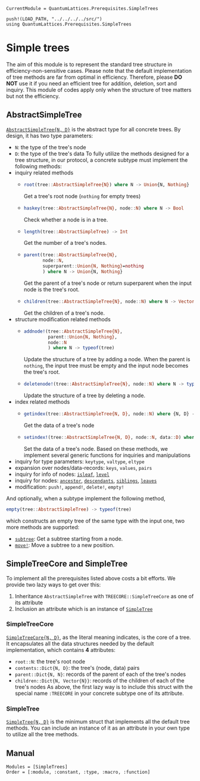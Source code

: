 ```@meta
CurrentModule = QuantumLattices.Prerequisites.SimpleTrees
```

```@setup simpletrees
push!(LOAD_PATH, "../../../../src/")
using QuantumLattices.Prerequisites.SimpleTrees
```

# Simple trees

The aim of this module is to represent the standard tree structure in efficiency-non-sensitive cases. Please note that the default implementation of tree methods are far from optimal in efficiency. Therefore, please **DO NOT** use it if you need an efficient tree for addition, deletion, sort and inquiry. This module of codes apply only when the structure of tree matters but not the efficiency.

## AbstractSimpleTree

[`AbstractSimpleTree{N, D}`](@ref) is the abstract type for all concrete trees. By design, it has two type parameters:
* `N`: the type of the tree's node
* `D`: the type of the tree's data
To fully utilize the methods designed for a tree structure, in our protocol, a concrete subtype must implement the following methods:
* inquiry related methods
  - ```julia
    root(tree::AbstractSimpleTree{N}) where N -> Union{N, Nothing}
    ```
    Get a tree's root node (`nothing` for empty trees)
  - ```julia
    haskey(tree::AbstractSimpleTree{N}, node::N) where N -> Bool
    ```
    Check whether a node is in a tree.
  - ```julia
    length(tree::AbstractSimpleTree) -> Int
    ```
    Get the number of a tree's nodes.
  - ```julia
    parent(tree::AbstractSimpleTree{N},
           node::N,
           superparent::Union{N, Nothing}=nothing
           ) where N -> Union{N, Nothing}
    ```
    Get the parent of a tree's node or return superparent when the input node is the tree's root.
  - ```julia
    children(tree::AbstractSimpleTree{N}, node::N) where N -> Vector{N}
    ```
    Get the children of a tree's node.
* structure modification related methods
  - ```julia
    addnode!(tree::AbstractSimpleTree{N},
             parent::Union{N, Nothing},
             node::N
             ) where N -> typeof(tree)
    ```
    Update the structure of a tree by adding a node. When the parent is `nothing`, the input tree must be empty and the input node becomes the tree's root.
  - ```julia
    deletenode!(tree::AbstractSimpleTree{N}, node::N) where N -> typeof(tree)
    ```
    Update the structure of a tree by deleting a node.
* index related methods
  - ```julia
    getindex(tree::AbstractSimpleTree{N, D}, node::N) where {N, D} -> D
    ```
    Get the data of a tree's node
  - ```julia
    setindex!(tree::AbstractSimpleTree{N, D}, node::N, data::D) where {N, D}
    ```
    Set the data of a tree's node.
Based on these methods, we implement several generic functions for inquiries and manipulations
* inquiry for type parameters: `keytype`, `valtype`, `eltype`
* expansion over nodes/data-records: `keys`, `values`, `pairs`
* inquiry for info of nodes: [`isleaf`](@ref), [`level`](@ref)
* inquiry for nodes: [`ancestor`](@ref), [`descendants`](@ref), [`siblings`](@ref), [`leaves`](@ref)
* modification: `push!`, `append!`, `delete!`, `empty!`

And optionally, when a subtype implement the following method,
```julia
empty(tree::AbstractSimpleTree) -> typeof(tree)
```
which constructs an empty tree of the same type with the input one, two more methods are supported:
* [`subtree`](@ref): Get a subtree starting from a node.
* [`move!`](@ref): Move a subtree to a new position.

## SimpleTreeCore and SimpleTree

To implement all the prerequisites listed above costs a bit efforts. We provide two lazy ways to get over this:
1. Inheritance `AbstractSimpleTree` with `TREECORE::SimpleTreeCore` as one of its attribute
2. Inclusion an attribute which is an instance of [`SimpleTree`](@ref)

### SimpleTreeCore

[`SimpleTreeCore{N, D}`](@ref), as the literal meaning indicates, is the core of a tree. It encapsulates all the data structures needed by the default implementation, which contains **4** attributes:
* `root::N`: the tree's root node
* `contents::Dict{N, D}`: the tree's (node, data) pairs
* `parent::Dict{N, N}`: records of the parent of each of the tree's nodes
* `children::Dict{N, Vector{N}}`: records of the children of each of the tree's nodes
As above, the first lazy way is to include this struct with the special name `:TREECORE` in your concrete subtype one of its attribute.

### SimpleTree

[`SimpleTree{N, D}`](@ref) is the minimum struct that implements all the default tree methods. You can include an instance of it as an attribute in your own type to utilize all the tree methods.

## Manual

```@autodocs
Modules = [SimpleTrees]
Order = [:module, :constant, :type, :macro, :function]
```
